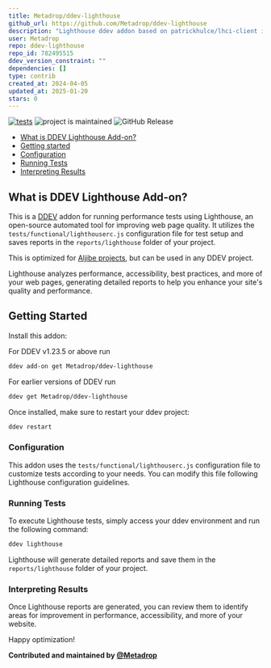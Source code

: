 ```yaml
---
title: Metadrop/ddev-lighthouse
github_url: https://github.com/Metadrop/ddev-lighthouse
description: "Lighthouse ddev addon based on patrickhulce/lhci-client image"
user: Metadrop
repo: ddev-lighthouse
repo_id: 782495515
ddev_version_constraint: ""
dependencies: []
type: contrib
created_at: 2024-04-05
updated_at: 2025-01-20
stars: 0
---
```


[![tests](https://github.com/Metadrop/ddev-lighthouse/actions/workflows/tests.yml/badge.svg)](https://github.com/Metadrop/ddev-lighthouse/actions/workflows/tests.yml) ![project is maintained](https://img.shields.io/maintenance/yes/2024.svg)
![GitHub Release](https://img.shields.io/github/v/release/Metadrop/ddev-lighthouse)

* [What is DDEV Lighthouse Add-on?](#what-is-ddev-lighthouse-add-on)
* [Getting started](#getting-started)
* [Configuration](#configuration)
* [Running Tests](#running-tests)
* [Interpreting Results](#interpreting-results)

## What is DDEV Lighthouse Add-on?

This is a [DDEV](https://ddev.readthedocs.io) addon for running performance tests using Lighthouse, an open-source automated tool for improving web page quality. It utilizes the `tests/functional/lighthouserc.js` configuration file for test setup and saves reports in the `reports/lighthouse` folder of your project.

This is optimized for [Aljibe projects](https://github.com/Metadrop/Aljibe/), but can be used in any DDEV project.

Lighthouse analyzes performance, accessibility, best practices, and more of your web pages, generating detailed reports to help you enhance your site's quality and performance.

## Getting Started

Install this addon:

For DDEV v1.23.5 or above run

```sh
ddev add-on get Metadrop/ddev-lighthouse
```

For earlier versions of DDEV run

```sh
ddev get Metadrop/ddev-lighthouse
```

Once installed, make sure to restart your ddev project:

```sh
ddev restart
```

### Configuration

This addon uses the `tests/functional/lighthouserc.js` configuration file to customize tests according to your needs. You can modify this file following Lighthouse configuration guidelines.

### Running Tests

To execute Lighthouse tests, simply access your ddev environment and run the following command:

```sh
ddev lighthouse
```

Lighthouse will generate detailed reports and save them in the `reports/lighthouse` folder of your project.

### Interpreting Results

Once Lighthouse reports are generated, you can review them to identify areas for improvement in performance, accessibility, and more of your website.

Happy optimization!

**Contributed and maintained by [@Metadrop](https://github.com/Metadrop)**
